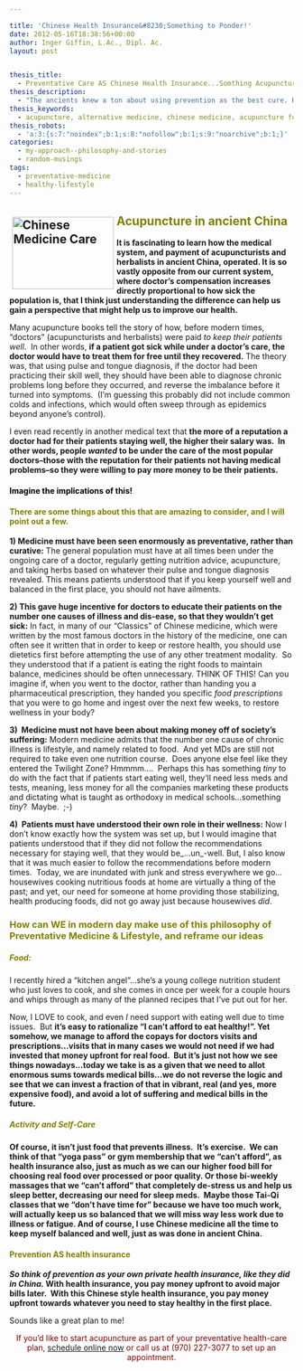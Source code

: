 ```yaml
---

title: 'Chinese Health Insurance&#8230;Something to Ponder!'
date: 2012-05-16T18:38:56+00:00
author: Inger Giffin, L.Ac., Dipl. Ac.
layout: post


thesis_title:
  - Preventative Care AS Chinese Health Insurance...Somthing Acupuncturists Ponder!
thesis_description:
  - "The ancients knew a ton about using prevention as the best cure. Here's some tips for how we can incorporate that philosophy in our lives as well. "
thesis_keywords:
  - acupuncture, alternative medicine, chinese medicine, acupuncture fort collins, fort collins acupuncture, alternative medicine, integrative medicine
thesis_robots:
  - 'a:3:{s:7:"noindex";b:1;s:8:"nofollow";b:1;s:9:"noarchive";b:1;}'
categories:
  - my-approach--philosophy-and-stories
  - random-musings
tags:
  - preventative-medicine
  - healthy-lifestyle
---
```

<h2 style="text-align: left;">
  <img src="http://ih.constantcontact.com/fs085/1102844965003/img/110.jpg" alt="Chinese Medicine Care" width="180" height="128" align="left" border="0" hspace="5" vspace="5" /><span style="color: #808000;"><strong>Acupuncture in ancient China</strong></span>
</h2>

<p style="text-align: left;">
  <strong>It is fascinating to learn how the medical system, and payment of acupuncturists and herbalists in ancient China, operated. It is so vastly opposite from our current system, where doctor&#8217;s compensation increases directly proportional to how sick the population is, that I think just understanding the difference can help us gain a perspective that might help us to improve our health.</strong>
</p>

Many acupuncture books tell the story of how, before modern times, &#8220;doctors&#8221; (acupuncturists and herbalists) were paid _to keep their patients well_.  In other words, **if a patient got sick while under a doctor&#8217;s care, the doctor would have to treat them for free until they recovered.** The theory was, that using pulse and tongue diagnosis, if the doctor had been practicing their skill well, they should have been able to diagnose chronic problems long before they occurred, and reverse the imbalance before it turned into symptoms.  (I&#8217;m guessing this probably did not include common colds and infections, which would often sweep through as epidemics beyond anyone&#8217;s control).

I even read recently in another medical text that **the more of a reputation a doctor had for their patients staying well, the higher their salary was.  In other words, people _wanted_ to be under the care of the most popular doctors&#8211;those with the reputation for their patients not having medical problems&#8211;so they were willing to pay more money to be their patients.**

#### <span style="color: #808000;"><span style="color: #000000;">Imagine the implications of this!</span> </span>

#### <span style="color: #808000;">There are some things about this that are amazing to consider, and I will point out a few.</span>

**1) Medicine must have been seen enormously as preventative, rather than curative:** The general population must have at all times been under the ongoing care of a doctor, regularly getting nutrition advice, acupuncture, and taking herbs based on whatever their pulse and tongue diagnosis revealed. This means patients understood that if you keep yourself well and balanced in the first place, you should not have ailments.

**2) This gave huge incentive for doctors to educate their patients on the number one causes of illness and dis-ease, so that they wouldn&#8217;t get sick:** In fact, in many of our &#8220;Classics&#8221; of Chinese medicine, which were written by the most famous doctors in the history of the medicine, one can often see it written that in order to keep or restore health, you should use dietetics first before attempting the use of any other treatment modality.  So they understood that if a patient is eating the right foods to maintain balance, medicines should be often unnecessary. THINK OF THIS! Can you imagine if, when you went to the doctor, rather than handing you a pharmaceutical prescription, they handed you specific _food prescriptions_ that you were to go home and ingest over the next few weeks, to restore wellness in your body?

**3)  Medicine must not have been about making money off of society&#8217;s suffering:** Modern medicine admits that the number one cause of chronic illness is lifestyle, and namely related to food.  And yet MDs are still not required to take even one nutrition course.  Does anyone else feel like they entered the Twilight Zone? Hmmmm&#8230;.  Perhaps this has something _tiny_ to do with the fact that if patients start eating well, they&#8217;ll need less meds and tests, meaning, less money for all the companies marketing these products and dictating what is taught as orthodoxy in medical schools&#8230;something _tiny_?  Maybe.  ;-)

**4)  Patients must have understood their own role in their wellness:** Now I don&#8217;t know exactly how the system was set up, but I would imagine that patients understood that if they did not follow the recommendations necessary for staying well, that they would be_&#8230;un_-well. But, I also know that it was much easier to follow the recommendations before modern times.  Today, we are inundated with junk and stress everywhere we go&#8230;housewives cooking nutritious foods at home are virtually a thing of the past; and yet, our need for someone at home providing those stabilizing, health producing foods, did not go away just because housewives _did_.

### <span style="color: #808000;">How can WE in modern day make use of this philosophy of Preventative Medicine & Lifestyle, and reframe our ideas<br /> </span>

##### <span style="color: #808000;">Food:</span>

I recently hired a &#8220;kitchen angel&#8221;&#8230;she&#8217;s a young college nutrition student who just loves to cook, and she comes in once per week for a couple hours and whips through as many of the planned recipes that I&#8217;ve put out for her.

Now, I LOVE to cook, and even _I_ need support with eating well due to time issues.  But **it&#8217;s easy to rationalize &#8220;I can&#8217;t afford to eat healthy!&#8221;. Yet somehow, we manage to afford the copays for doctors visits and prescriptions&#8230;visits that in many cases we would not need if we had invested that money upfront for real food.  But it&#8217;s just not how we see things nowadays&#8230;today we take is as a given that we need to allot enormous sums towards medical bills&#8230;we do not reverse the logic and see that we can invest a fraction of that in vibrant, real (and yes, more expensive food), and avoid a lot of suffering and medical bills in the future.** 

##### <span style="color: #808000;"><strong>Activity and Self-Care</strong></span>

**Of course, it isn&#8217;t just food that prevents illness.  It&#8217;s exercise.  We can think of that &#8220;yoga pass&#8221; or gym membership that we &#8220;can&#8217;t afford&#8221;, as health insurance also, just as much as we can our higher food bill for choosing real food over processed or poor quality. Or those bi-weekly massages that we &#8220;can&#8217;t afford&#8221; that completely de-stress us and help us sleep better, decreasing our need for sleep meds.  Maybe those Tai-Qi classes that we &#8220;don&#8217;t have time for&#8221; because we have too much work, will actually keep us so balanced that we will miss way less work due to illness or fatigue. And of course, I use Chinese medicine all the time to keep myself balanced and well, just as was done in ancient China.**

#### <span style="color: #808000;">Prevention AS health insurance</span>

**_So think of prevention as your own private health insurance, like they did in China._ With health insurance, you pay money upfront to avoid major bills later.  With this Chinese style health insurance, you pay money upfront towards whatever you need to stay healthy in the first place.**

Sounds like a great plan to me!

<p style="text-align: center;">
  <span style="color: #800000;">If you&#8217;d like to start acupuncture as part of your preventative health-care plan, <a href="http://www.wisdomwaysacupuncture.com/acupuncture-appointment-scheduling/">schedule online now</a> or call us at (970) 227-3077 to set up an appointment.</span>
</p>